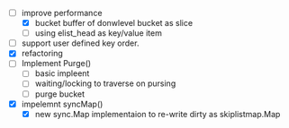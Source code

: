 - [ ] improve performance
  - [x] bucket buffer of donwlevel bucket as slice
  - [ ] using elist_head as key/value item
- [ ] support user defined key order.
- [x] refactoring
- [ ] Implement Purge()
  - [ ] basic impleent
  - [ ] waiting/locking to traverse on pursing
  - [ ] purge bucket
- [x] impelemnt syncMap()
  - [x] new sync.Map implementaion to re-write dirty as skiplistmap.Map 